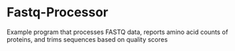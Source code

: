 # Fastq-Processor
Example program that processes FASTQ data, reports amino acid counts of proteins, and trims sequences based on quality scores
